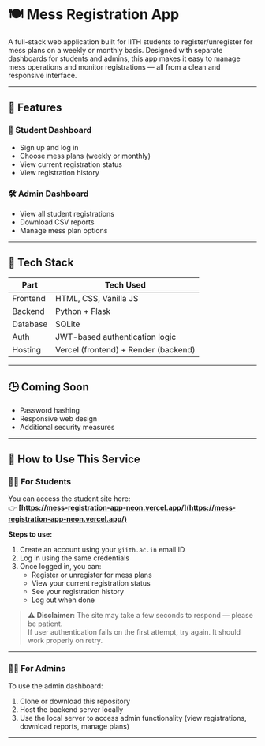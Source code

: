 # 🍽️ Mess Registration App

A full-stack web application built for IITH students to register/unregister for mess plans on a weekly or monthly basis. Designed with separate dashboards for students and admins, this app makes it easy to manage mess operations and monitor registrations — all from a clean and responsive interface.

---

## 📌 Features

### 👤 Student Dashboard

- Sign up and log in  
- Choose mess plans (weekly or monthly)  
- View current registration status  
- View registration history  

### 🛠️ Admin Dashboard

- View all student registrations  
- Download CSV reports  
- Manage mess plan options  

---

## 🧠 Tech Stack

| Part     | Tech Used                        |
| -------- | -------------------------------- |
| Frontend | HTML, CSS, Vanilla JS            |
| Backend  | Python + Flask                   |
| Database | SQLite                           |
| Auth     | JWT-based authentication logic   |
| Hosting  | Vercel (frontend) + Render (backend) |

---

## 🕒 Coming Soon

- Password hashing  
- Responsive web design  
- Additional security measures  

---

## 🚀 How to Use This Service

### 🙋‍♂️ For Students

You can access the student site here:  
👉 **[https://mess-registration-app-neon.vercel.app/](https://mess-registration-app-neon.vercel.app/)**

**Steps to use:**

1. Create an account using your `@iith.ac.in` email ID  
2. Log in using the same credentials  
3. Once logged in, you can:
   - Register or unregister for mess plans  
   - View your current registration status  
   - See your registration history  
   - Log out when done  

> ⚠️ **Disclaimer:** The site may take a few seconds to respond — please be patient.  
> If user authentication fails on the first attempt, try again. It should work properly on retry.

---

### 🧑‍💼 For Admins

To use the admin dashboard:

1. Clone or download this repository  
2. Host the backend server locally  
3. Use the local server to access admin functionality (view registrations, download reports, manage plans)

---

